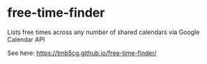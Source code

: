 # free-time-finder
Lists free times across any number of shared calendars via Google Calendar API

See here: https://tmb5cg.github.io/free-time-finder/

